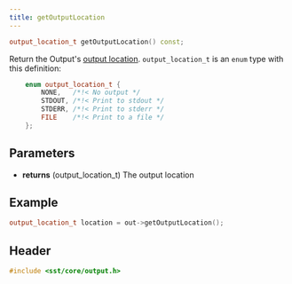 ```yaml
---
title: getOutputLocation
---
```


```cpp
output_location_t getOutputLocation() const;
```

Return the Output's [output location](class). `output_location_t` is an `enum` type with this definition:
```cpp
    enum output_location_t {
        NONE,   /*!< No output */
        STDOUT, /*!< Print to stdout */
        STDERR, /*!< Print to stderr */
        FILE    /*!< Print to a file */
    };
```

## Parameters
* **returns** (output_location_t) The output location


## Example

```cpp
output_location_t location = out->getOutputLocation();
```

## Header
```cpp
#include <sst/core/output.h>
```
